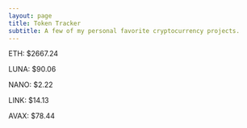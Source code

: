 ```yaml
---
layout: page
title: Token Tracker
subtitle: A few of my personal favorite cryptocurrency projects.
---
```


<!--BEGINCRYPTOINPUT-->
ETH: $2667.24

LUNA: $90.06

NANO: $2.22

LINK: $14.13

AVAX: $78.44

<!--ENDCRYPTOINPUT-->
